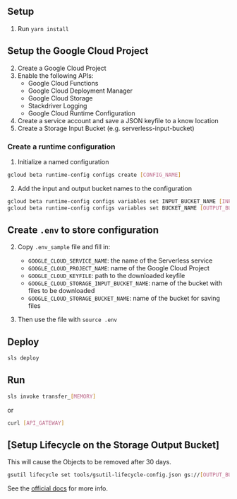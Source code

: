 
## Setup

1. Run `yarn install`

## Setup the Google Cloud Project

2. Create a Google Cloud Project
3. Enable the following APIs:
    * Google Cloud Functions
    * Google Cloud Deployment Manager
    * Google Cloud Storage
    * Stackdriver Logging
    * Google Cloud Runtime Configuration
4. Create a service account and save a JSON keyfile to a know location
5. Create a Storage Input Bucket (e.g. serverless-input-bucket)

### Create a runtime configuration 

1. Initialize a named configuration
```bash
gcloud beta runtime-config configs create [CONFIG_NAME]
```
2. Add the input and output bucket names to the configuration
```bash
gcloud beta runtime-config configs variables set INPUT_BUCKET_NAME [INPUT_BUCKET_NAME] --config-name [CONFIG_NAME]
gcloud beta runtime-config configs variables set BUCKET_NAME [OUTPUT_BUCKET_NAME] --config-name [CONFIG_NAME]
``` 

## Create `.env` to store configuration
2. Copy `.env_sample` file and fill in:
    * `GOOGLE_CLOUD_SERVICE_NAME`: the name of the Serverless service
    * `GOOGLE_CLOUD_PROJECT_NAME`: name of the Google Cloud Project
    * `GOOGLE_CLOUD_KEYFILE`: path to the downloaded keyfile
    * `GOOGLE_CLOUD_STORAGE_INPUT_BUCKET_NAME`: name of the bucket with files to be downloaded 
    * `GOOGLE_CLOUD_STORAGE_BUCKET_NAME`: name of the bucket for saving files
    
2. Then use the file with `source .env`

## Deploy

```bash
sls deploy
```

## Run
```bash
sls invoke transfer_[MEMORY]
```
or 
```bash
curl [API_GATEWAY] 
```

## [Setup Lifecycle on the Storage Output Bucket]
This will cause the Objects to be removed after 30 days.
```bash
gsutil lifecycle set tools/gsutil-lifecycle-config.json gs://[OUTPUT_BUCKET_NAME]
```

See the [official docs](https://serverless.com/framework/docs/providers/google/) for more info.
